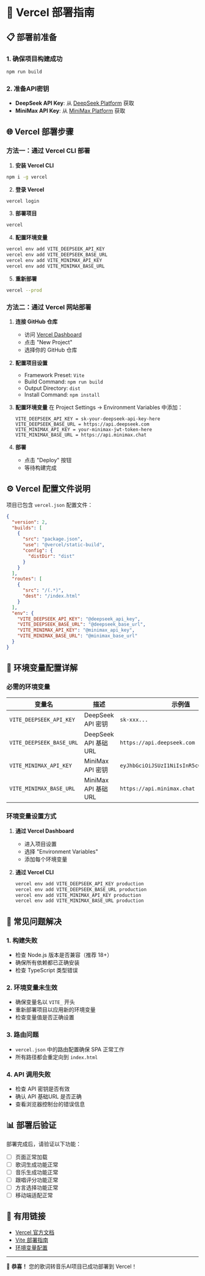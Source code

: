 # 🚀 Vercel 部署指南

## 📋 部署前准备

### 1. 确保项目构建成功
```bash
npm run build
```

### 2. 准备API密钥
- **DeepSeek API Key**: 从 [DeepSeek Platform](https://platform.deepseek.com) 获取
- **MiniMax API Key**: 从 [MiniMax Platform](https://www.minimax.chat) 获取

## 🌐 Vercel 部署步骤

### 方法一：通过 Vercel CLI 部署

1. **安装 Vercel CLI**
```bash
npm i -g vercel
```

2. **登录 Vercel**
```bash
vercel login
```

3. **部署项目**
```bash
vercel
```

4. **配置环境变量**
```bash
vercel env add VITE_DEEPSEEK_API_KEY
vercel env add VITE_DEEPSEEK_BASE_URL
vercel env add VITE_MINIMAX_API_KEY
vercel env add VITE_MINIMAX_BASE_URL
```

5. **重新部署**
```bash
vercel --prod
```

### 方法二：通过 Vercel 网站部署

1. **连接 GitHub 仓库**
   - 访问 [Vercel Dashboard](https://vercel.com/dashboard)
   - 点击 "New Project"
   - 选择你的 GitHub 仓库

2. **配置项目设置**
   - Framework Preset: `Vite`
   - Build Command: `npm run build`
   - Output Directory: `dist`
   - Install Command: `npm install`

3. **配置环境变量**
   在 Project Settings → Environment Variables 中添加：
   ```
   VITE_DEEPSEEK_API_KEY = sk-your-deepseek-api-key-here
   VITE_DEEPSEEK_BASE_URL = https://api.deepseek.com
   VITE_MINIMAX_API_KEY = your-minimax-jwt-token-here
   VITE_MINIMAX_BASE_URL = https://api.minimax.chat
   ```

4. **部署**
   - 点击 "Deploy" 按钮
   - 等待构建完成

## ⚙️ Vercel 配置文件说明

项目已包含 `vercel.json` 配置文件：

```json
{
  "version": 2,
  "builds": [
    {
      "src": "package.json",
      "use": "@vercel/static-build",
      "config": {
        "distDir": "dist"
      }
    }
  ],
  "routes": [
    {
      "src": "/(.*)",
      "dest": "/index.html"
    }
  ],
  "env": {
    "VITE_DEEPSEEK_API_KEY": "@deepseek_api_key",
    "VITE_DEEPSEEK_BASE_URL": "@deepseek_base_url",
    "VITE_MINIMAX_API_KEY": "@minimax_api_key",
    "VITE_MINIMAX_BASE_URL": "@minimax_base_url"
  }
}
```

## 🔧 环境变量配置详解

### 必需的环境变量

| 变量名 | 描述 | 示例值 |
|--------|------|--------|
| `VITE_DEEPSEEK_API_KEY` | DeepSeek API 密钥 | `sk-xxx...` |
| `VITE_DEEPSEEK_BASE_URL` | DeepSeek API 基础URL | `https://api.deepseek.com` |
| `VITE_MINIMAX_API_KEY` | MiniMax API 密钥 | `eyJhbGciOiJSUzI1NiIsInR5cCI6IkpXVCJ9...` |
| `VITE_MINIMAX_BASE_URL` | MiniMax API 基础URL | `https://api.minimax.chat` |

### 环境变量设置方式

1. **通过 Vercel Dashboard**
   - 进入项目设置
   - 选择 "Environment Variables"
   - 添加每个环境变量

2. **通过 Vercel CLI**
   ```bash
   vercel env add VITE_DEEPSEEK_API_KEY production
   vercel env add VITE_DEEPSEEK_BASE_URL production
   vercel env add VITE_MINIMAX_API_KEY production
   vercel env add VITE_MINIMAX_BASE_URL production
   ```

## 🚨 常见问题解决

### 1. 构建失败
- 检查 Node.js 版本是否兼容（推荐 18+）
- 确保所有依赖都已正确安装
- 检查 TypeScript 类型错误

### 2. 环境变量未生效
- 确保变量名以 `VITE_` 开头
- 重新部署项目以应用新的环境变量
- 检查变量值是否正确设置

### 3. 路由问题
- `vercel.json` 中的路由配置确保 SPA 正常工作
- 所有路径都会重定向到 `index.html`

### 4. API 调用失败
- 检查 API 密钥是否有效
- 确认 API 基础URL 是否正确
- 查看浏览器控制台的错误信息

## 📊 部署后验证

部署完成后，请验证以下功能：

- [ ] 页面正常加载
- [ ] 歌词生成功能正常
- [ ] 音乐生成功能正常
- [ ] 跟唱评分功能正常
- [ ] 方言选择功能正常
- [ ] 移动端适配正常

## 🔗 有用链接

- [Vercel 官方文档](https://vercel.com/docs)
- [Vite 部署指南](https://vitejs.dev/guide/static-deploy.html#vercel)
- [环境变量配置](https://vercel.com/docs/concepts/projects/environment-variables)

---

🎉 **恭喜！** 您的歌词转音乐AI项目已成功部署到 Vercel！